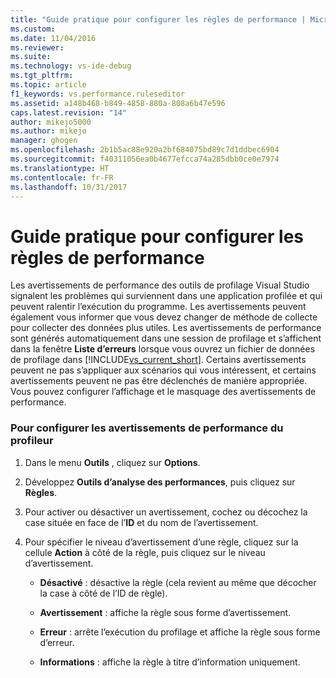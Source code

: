 ```yaml
---
title: "Guide pratique pour configurer les règles de performance | Microsoft Docs"
ms.custom: 
ms.date: 11/04/2016
ms.reviewer: 
ms.suite: 
ms.technology: vs-ide-debug
ms.tgt_pltfrm: 
ms.topic: article
f1_keywords: vs.performance.ruleseditor
ms.assetid: a148b468-b849-4858-880a-808a6b47e596
caps.latest.revision: "14"
author: mikejo5000
ms.author: mikejo
manager: ghogen
ms.openlocfilehash: 2b1b5ac88e920a2bf684075bd89c7d1ddbec6904
ms.sourcegitcommit: f40311056ea0b4677efcca74a285dbb0ce0e7974
ms.translationtype: HT
ms.contentlocale: fr-FR
ms.lasthandoff: 10/31/2017
---
```

# <a name="how-to-configure-performance-rules"></a>Guide pratique pour configurer les règles de performance
Les avertissements de performance des outils de profilage Visual Studio signalent les problèmes qui surviennent dans une application profilée et qui peuvent ralentir l’exécution du programme. Les avertissements peuvent également vous informer que vous devez changer de méthode de collecte pour collecter des données plus utiles. Les avertissements de performance sont générés automatiquement dans une session de profilage et s’affichent dans la fenêtre **Liste d’erreurs** lorsque vous ouvrez un fichier de données de profilage dans [!INCLUDE[vs_current_short](../code-quality/includes/vs_current_short_md.md)]. Certains avertissements peuvent ne pas s’appliquer aux scénarios qui vous intéressent, et certains avertissements peuvent ne pas être déclenchés de manière appropriée. Vous pouvez configurer l’affichage et le masquage des avertissements de performance.  
  
### <a name="to-configure-profiler-performance-warnings"></a>Pour configurer les avertissements de performance du profileur  
  
1.  Dans le menu **Outils** , cliquez sur **Options**.  
  
2.  Développez **Outils d’analyse des performances**, puis cliquez sur **Règles**.  
  
3.  Pour activer ou désactiver un avertissement, cochez ou décochez la case située en face de l’**ID** et du nom de l’avertissement.  
  
4.  Pour spécifier le niveau d’avertissement d’une règle, cliquez sur la cellule **Action** à côté de la règle, puis cliquez sur le niveau d’avertissement.  
  
    -   **Désactivé** : désactive la règle (cela revient au même que décocher la case à côté de l’ID de règle).  
  
    -   **Avertissement** : affiche la règle sous forme d’avertissement.  
  
    -   **Erreur** : arrête l’exécution du profilage et affiche la règle sous forme d’erreur.  
  
    -   **Informations** : affiche la règle à titre d’information uniquement.